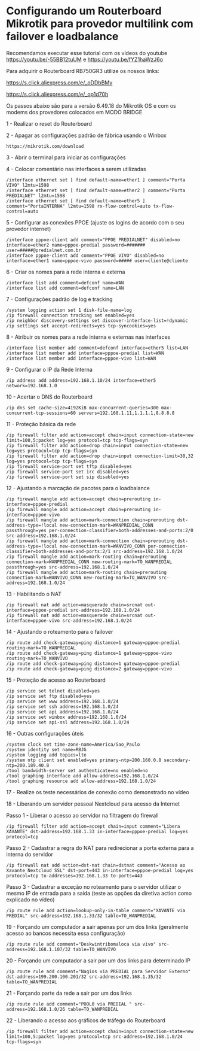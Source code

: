 # Configurando um Routerboard Mikrotik para provedor multilink com failover e loadbalance #

Recomendamos executar esse tutorial com os vídeos do youtube https://youtu.be/-55BB12tuUM e https://youtu.be/fYZ1haWzJ6o

Para adquirir o Routerboard RB750GR3 utilize os nossos links:

https://s.click.aliexpress.com/e/_oDDbBMv

https://s.click.aliexpress.com/e/_op1d70h

Os passos abaixo são para a versão 6.49.18 do Mikrotik OS e com os modems dos provedores colocados em MODO BRIDGE

1 - Realizar o reset do Routerboard

2 - Apagar as configurações padrão de fábrica usando o Winbox 
```
https://mikrotik.com/download
```
3 - Abrir o terminal para iniciar as configurações

4 - Colocar comentário nas interfaces a serem utilizadas
```
/interface ethernet set [ find default-name=ether1 ] comment="Porta VIVO" l2mtu=1598
/interface ethernet set [ find default-name=ether2 ] comment="Porta PREDIALNET" l2mtu=1598 
/interface ethernet set [ find default-name=ether5 ] comment="PortaINTERNA" l2mtu=1598 rx-flow-control=auto tx-flow-control=auto
```
5 - Configurar as conexões PPOE (ajuste os logins de acordo com o seu provedor internet)
```
/interface pppoe-client add comment="PPOE PREDIALNET" disabled=no interface=ether2 name=pppoe-predial password=####### user=#####@predialnet.com.br
/interface pppoe-client add comment="PPOE VIVO" disabled=no interface=ether1 name=pppoe-vivo password=##### user=cliente@cliente
```
6 - Criar os nomes para a rede interna e externa
```
/interface list add comment=defconf name=WAN
/interface list add comment=defconf name=LAN
```
7 - Configurações padrão de log e tracking
```
/system logging action set 1 disk-file-name=log
/ip firewall connection tracking set enabled=yes
/ip neighbor discovery-settings set discover-interface-list=!dynamic
/ip settings set accept-redirects=yes tcp-syncookies=yes
```
8 - Atribuir os nomes para a rede interna e externas nas interfaces
```
/interface list member add comment=defconf interface=ether5 list=LAN
/interface list member add interface=pppoe-predial list=WAN
/interface list member add interface=pppoe-vivo list=WAN
```
9 - Configurar o IP da Rede Interna
```
/ip address add address=192.168.1.10/24 interface=ether5 network=192.168.1.0
```
10 - Acertar o DNS do Routerboard
```
/ip dns set cache-size=4192KiB max-concurrent-queries=300 max-concurrent-tcp-sessions=60 servers=192.168.1.11,1.1.1.1,8.8.8.8
```
11 - Proteção básica da rede
```
/ip firewall filter add action=accept chain=input connection-state=new limit=100,5:packet log=yes protocol=tcp tcp-flags=syn
/ip firewall filter add action=drop chain=input connection-state=new log=yes protocol=tcp tcp-flags=syn
/ip firewall filter add action=drop chain=input connection-limit=30,32 log=yes protocol=tcp tcp-flags=syn
/ip firewall service-port set tftp disabled=yes
/ip firewall service-port set irc disabled=yes
/ip firewall service-port set sip disabled=yes
```
12 - Ajustando a marcação de pacotes para o loadbalance
```
/ip firewall mangle add action=accept chain=prerouting in-interface=pppoe-predial
/ip firewall mangle add action=accept chain=prerouting in-interface=pppoe-vivo
/ip firewall mangle add action=mark-connection chain=prerouting dst-address-type=!local new-connection-mark=WANPREDIAL_CONN passthrough=yes per-connection-classifier=both-addresses-and-ports:2/0 src-address=192.168.1.0/24
/ip firewall mangle add action=mark-connection chain=prerouting dst-address-type=!local new-connection-mark=WANVIVO_CONN per-connection-classifier=both-addresses-and-ports:2/1 src-address=192.168.1.0/24
/ip firewall mangle add action=mark-routing chain=prerouting connection-mark=WANPREDIAL_CONN new-routing-mark=TO_WANPREDIAL passthrough=yes src-address=192.168.1.0/24
/ip firewall mangle add action=mark-routing chain=prerouting connection-mark=WANVIVO_CONN new-routing-mark=TO_WANVIVO src-address=192.168.1.0/24
```
13 - Habilitando o NAT
```
/ip firewall nat add action=masquerade chain=srcnat out-interface=pppoe-predial src-address=192.168.1.0/24
/ip firewall nat add action=masquerade chain=srcnat out-interface=pppoe-vivo src-address=192.168.1.0/24
```
14 - Ajustando o roteamento para o failover
```
/ip route add check-gateway=ping distance=1 gateway=pppoe-predial routing-mark=TO_WANPREDIAL
/ip route add check-gateway=ping distance=1 gateway=pppoe-vivo routing-mark=TO_WANVIVO
/ip route add check-gateway=ping distance=1 gateway=pppoe-predial
/ip route add check-gateway=ping distance=2 gateway=pppoe-vivo
```
15 - Proteção de acesso ao Routerboard
```
/ip service set telnet disabled=yes
/ip service set ftp disabled=yes
/ip service set www address=192.168.1.0/24
/ip service set ssh address=192.168.1.0/24
/ip service set api address=192.168.1.0/24
/ip service set winbox address=192.168.1.0/24
/ip service set api-ssl address=192.168.1.0/24
```
16 - Outras configurações úteis
```
/system clock set time-zone-name=America/Sao_Paulo
/system identity set name=RBJG
/system logging add topics=lte
/system ntp client set enabled=yes primary-ntp=200.160.0.8 secondary-ntp=200.189.40.8
/tool bandwidth-server set authenticate=no enabled=no
/tool graphing interface add allow-address=192.168.1.0/24
/tool graphing resource add allow-address=192.168.1.0/24
```
17 - Realize os teste necessários de conexão como demonstrado no vídeo

18 - Liberando um servidor pessoal Nextcloud para acesso da Internet

Passo 1 - Liberar o acesso ao servidor na filtragem do firewall
```
/ip firewall filter add action=accept chain=input comment="Libera XAVANTE" dst-address=192.168.1.33 in-interface=pppoe-predial log=yes protocol=tcp
```
Passo 2 - Cadastrar a regra do NAT para redirecionar a porta externa para a interna do servidor
```
/ip firewall nat add action=dst-nat chain=dstnat comment="Acesso ao Xavante Nextcloud SSL" dst-port=443 in-interface=pppoe-predial log=yes protocol=tcp to-addresses=192.168.1.33 to-ports=443
```
Passo 3 - Cadastrar a exceção no roteamento para o servidor utilizar o mesmo IP de entrada para a saída (teste as opções da diretiva action como explicado no vídeo)
```
/ip route rule add action=lookup-only-in-table comment="XAVANTE via PREDIAL" src-address=192.168.1.33/32 table=TO_WANPREDIAL
```

19 - Forçando um computador a sair apenas por um dos links (geralmente acesso ao bancos necessita essa configuração)
```
/ip route rule add comment="Deskwintribomaloca via vivo" src-address=192.168.1.107/32 table=TO_WANVIVO
```

20 - Forçando um computador a sair por um dos links para determinado IP
```
/ip route rule add comment="Nagios via PREDIAL para Servidor Externo" dst-address=199.200.100.201/32 src-address=192.168.1.35/32 table=TO_WANPREDIAL
```

21 - Forçando parte da rede a sair por um dos links
```
/ip route rule add comment="POOL0 via PREDIAL " src-address=192.168.1.0/26 table=TO_WANPREDIAL
```

22 - Liberando o acesso aos gráficos de tráfego do Routerboard
```
/ip firewall filter add action=accept chain=input connection-state=new limit=100,5:packet log=yes protocol=tcp src-address=192.168.1.0/24 tcp-flags=syn
```





